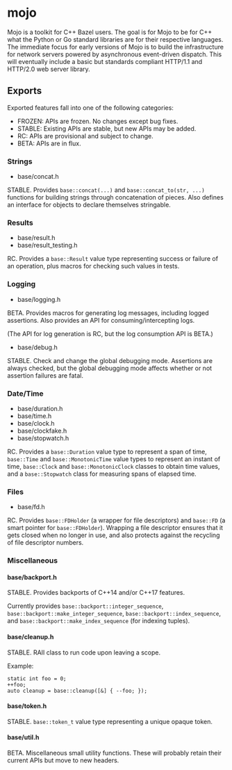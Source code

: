 # mojo

Mojo is a toolkit for C++ Bazel users.  The goal is for Mojo to be for C++
what the Python or Go standard libraries are for their respective languages.
The immediate focus for early versions of Mojo is to build the infrastructure
for network servers powered by asynchronous event-driven dispatch.  This will
eventually include a basic but standards compliant HTTP/1.1 and HTTP/2.0 web
server library.

## Exports

Exported features fall into one of the following categories:

* FROZEN: APIs are frozen.  No changes except bug fixes.
* STABLE: Existing APIs are stable, but new APIs may be added.
* RC: APIs are provisional and subject to change.
* BETA: APIs are in flux.

### Strings

* base/concat.h

STABLE.  Provides `base::concat(...)` and `base::concat_to(str, ...)`
functions for building strings through concatenation of pieces.  Also defines
an interface for objects to declare themselves stringable.

### Results

* base/result.h
* base/result_testing.h

RC.  Provides a `base::Result` value type representing success or failure of
an operation, plus macros for checking such values in tests.

### Logging

* base/logging.h

BETA.  Provides macros for generating log messages, including logged
assertions.  Also provides an API for consuming/intercepting logs.

(The API for log generation is RC, but the log consumption API is BETA.)

* base/debug.h

STABLE.  Check and change the global debugging mode.  Assertions are always
checked, but the global debugging mode affects whether or not assertion
failures are fatal.

### Date/Time

* base/duration.h
* base/time.h
* base/clock.h
* base/clockfake.h
* base/stopwatch.h

RC.  Provides a `base::Duration` value type to represent a span of time,
`base::Time` and `base::MonotonicTime` value types to represent an instant of
time, `base::Clock` and `base::MonotonicClock` classes to obtain time values,
and a `base::Stopwatch` class for measuring spans of elapsed time.

### Files

* base/fd.h

RC.  Provides `base::FDHolder` (a wrapper for file descriptors) and `base::FD`
(a smart pointer for `base::FDHolder`).  Wrapping a file descriptor ensures
that it gets closed when no longer in use, and also protects against the
recycling of file descriptor numbers.

### Miscellaneous

#### base/backport.h

STABLE.  Provides backports of C++14 and/or C++17 features.

Currently provides `base::backport::integer_sequence`,
`base::backport::make_integer_sequence`, `base::backport::index_sequence`, and
`base::backport::make_index_sequence` (for indexing tuples).

#### base/cleanup.h

STABLE.  RAII class to run code upon leaving a scope.

Example:

    static int foo = 0;
    ++foo;
    auto cleanup = base::cleanup([&] { --foo; });

#### base/token.h

STABLE.  `base::token_t` value type representing a unique opaque token.

#### base/util.h

BETA.  Miscellaneous small utility functions.  These will probably retain
their current APIs but move to new headers.
